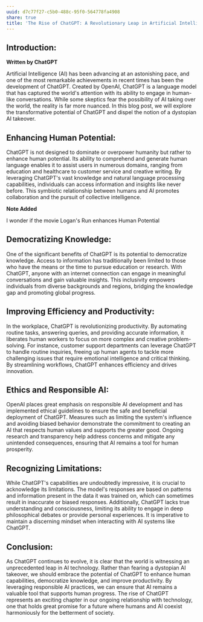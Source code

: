 ```yaml
---
uuid: d7c77f27-c5b0-488c-95f0-564778fa4908
share: true
title: 'The Rise of ChatGPT: A Revolutionary Leap in Artificial Intelligence'
---
```


## Introduction:

**Written by ChatGPT**

Artificial Intelligence (AI) has been advancing at an astonishing pace, and one of the most remarkable achievements in recent times has been the development of ChatGPT. Created by OpenAI, ChatGPT is a language model that has captured the world's attention with its ability to engage in human-like conversations. While some skeptics fear the possibility of AI taking over the world, the reality is far more nuanced. In this blog post, we will explore the transformative potential of ChatGPT and dispel the notion of a dystopian AI takeover.

## Enhancing Human Potential:

ChatGPT is not designed to dominate or overpower humanity but rather to enhance human potential. Its ability to comprehend and generate human language enables it to assist users in numerous domains, ranging from education and healthcare to customer service and creative writing. By leveraging ChatGPT's vast knowledge and natural language processing capabilities, individuals can access information and insights like never before. This symbiotic relationship between humans and AI promotes collaboration and the pursuit of collective intelligence.

**Note Added**

I wonder if the movie Logan's Run enhances Human Potential

## Democratizing Knowledge:

One of the significant benefits of ChatGPT is its potential to democratize knowledge. Access to information has traditionally been limited to those who have the means or the time to pursue education or research. With ChatGPT, anyone with an internet connection can engage in meaningful conversations and gain valuable insights. This inclusivity empowers individuals from diverse backgrounds and regions, bridging the knowledge gap and promoting global progress.

## Improving Efficiency and Productivity:

In the workplace, ChatGPT is revolutionizing productivity. By automating routine tasks, answering queries, and providing accurate information, it liberates human workers to focus on more complex and creative problem-solving. For instance, customer support departments can leverage ChatGPT to handle routine inquiries, freeing up human agents to tackle more challenging issues that require emotional intelligence and critical thinking. By streamlining workflows, ChatGPT enhances efficiency and drives innovation.

## Ethics and Responsible AI:

OpenAI places great emphasis on responsible AI development and has implemented ethical guidelines to ensure the safe and beneficial deployment of ChatGPT. Measures such as limiting the system's influence and avoiding biased behavior demonstrate the commitment to creating an AI that respects human values and supports the greater good. Ongoing research and transparency help address concerns and mitigate any unintended consequences, ensuring that AI remains a tool for human prosperity.

## Recognizing Limitations:

While ChatGPT's capabilities are undoubtedly impressive, it is crucial to acknowledge its limitations. The model's responses are based on patterns and information present in the data it was trained on, which can sometimes result in inaccurate or biased responses. Additionally, ChatGPT lacks true understanding and consciousness, limiting its ability to engage in deep philosophical debates or provide personal experiences. It is imperative to maintain a discerning mindset when interacting with AI systems like ChatGPT.

## Conclusion:

As ChatGPT continues to evolve, it is clear that the world is witnessing an unprecedented leap in AI technology. Rather than fearing a dystopian AI takeover, we should embrace the potential of ChatGPT to enhance human capabilities, democratize knowledge, and improve productivity. By leveraging responsible AI practices, we can ensure that AI remains a valuable tool that supports human progress. The rise of ChatGPT represents an exciting chapter in our ongoing relationship with technology, one that holds great promise for a future where humans and AI coexist harmoniously for the betterment of society.